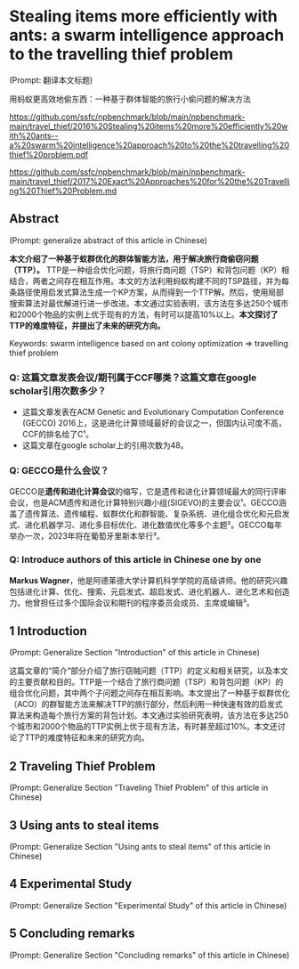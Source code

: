 # Stealing items more efficiently with ants: a swarm intelligence approach to the travelling thief problem

(Prompt: 翻译本文标题)

用蚂蚁更高效地偷东西：一种基于群体智能的旅行小偷问题的解决方法

https://github.com/ssfc/npbenchmark/blob/main/npbenchmark-main/travel_thief/2016%20Stealing%20items%20more%20efficiently%20with%20ants--a%20swarm%20intelligence%20approach%20to%20the%20travelling%20thief%20problem.pdf

https://github.com/ssfc/npbenchmark/blob/main/npbenchmark-main/travel_thief/2017%20Exact%20Approaches%20for%20the%20Travelling%20Thief%20Problem.md

## Abstract

(Prompt: generalize abstract of this article in Chinese)

**本文介绍了一种基于蚁群优化的群体智能方法，用于解决旅行商偷窃问题（TTP）。** TTP是一种组合优化问题，将旅行商问题（TSP）和背包问题（KP）相结合，两者之间存在相互作用。本文的方法利用蚂蚁构建不同的TSP路径，并为每条路径使用启发式算法生成一个KP方案，从而得到一个TTP解。然后，使用局部搜索算法对最优解进行进一步改进。本文通过实验表明，该方法在多达250个城市和2000个物品的实例上优于现有的方法，有时可以提高10%以上。**本文探讨了TTP的难度特征，并提出了未来的研究方向。**

Keywords: swarm intelligence based on ant colony optimization => travelling thief problem

### Q: 这篇文章发表会议/期刊属于CCF哪类？这篇文章在google scholar引用次数多少？

- 这篇文章发表在ACM Genetic and Evolutionary Computation Conference (GECCO) 2016上，这是进化计算领域最好的会议之一，但国内认可度不高，CCF的排名给了C¹。
- 这篇文章在google scholar上的引用次数为48。

### Q: GECCO是什么会议？

GECCO是**遗传和进化计算会议**的缩写，它是遗传和进化计算领域最大的同行评审会议，也是ACM遗传和进化计算特别兴趣小组(SIGEVO)的主要会议¹。GECCO涵盖了遗传算法、遗传编程、蚁群优化和群智能、复杂系统、进化组合优化和元启发式、进化机器学习、进化多目标优化、进化数值优化等多个主题²。GECCO每年举办一次，2023年将在葡萄牙里斯本举行³。

### Q: Introduce authors of this article in Chinese one by one

**Markus Wagner**，他是阿德莱德大学计算机科学学院的高级讲师。他的研究兴趣包括进化计算、优化、搜索、元启发式、超启发式、进化机器人、进化艺术和创造力。他曾担任过多个国际会议和期刊的程序委员会成员、主席或编辑³。

## 1 Introduction

(Prompt: Generalize Section "Introduction" of this article in Chinese)

这篇文章的“简介”部分介绍了旅行窃贼问题（TTP）的定义和相关研究，以及本文的主要贡献和目的。TTP是一个结合了旅行商问题（TSP）和背包问题（KP）的组合优化问题，其中两个子问题之间存在相互影响。本文提出了一种基于蚁群优化（ACO）的群智能方法来解决TTP的旅行部分，然后利用一种快速有效的启发式算法来构造每个旅行方案的背包计划。本文通过实验研究表明，该方法在多达250个城市和2000个物品的TTP实例上优于现有方法，有时甚至超过10%。本文还讨论了TTP的难度特征和未来的研究方向。

## 2 Traveling Thief Problem

(Prompt: Generalize Section "Traveling Thief Problem" of this article in Chinese)

## 3 Using ants to steal items

(Prompt: Generalize Section "Using ants to steal items" of this article in Chinese)

## 4 Experimental Study

(Prompt: Generalize Section "Experimental Study" of this article in Chinese)

## 5 Concluding remarks

(Prompt: Generalize Section "Concluding remarks" of this article in Chinese)